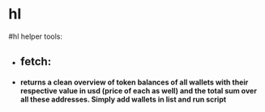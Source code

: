 # hl
#hl helper tools:
- ## fetch:
- #### returns a clean overview of token balances of all wallets with their respective value in usd (price of each as well) and the total sum over all these addresses. Simply add wallets in list and run script

